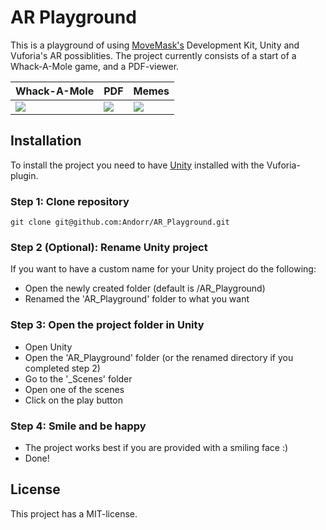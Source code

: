 # AR Playground

This is a playground of using [MoveMask's](https://www.moviemask.io/) Development Kit, Unity and Vuforia's AR possiblities.
The project currently consists of a start of a Whack-A-Mole game, and a PDF-viewer.



| Whack-A-Mole | PDF | Memes |
| --- | --- | --- |
| ![](https://i.imgur.com/6WDi1Sw.jpg)| ![](https://i.imgur.com/Qb3VNOT.jpg)| ![](https://i.imgur.com/nekUIQi.png) |

## Installation
To install the project you need to have [Unity](https://unity3d.com/) installed with the Vuforia-plugin.

### Step 1: Clone repository
```
git clone git@github.com:Andorr/AR_Playground.git
```
### Step 2 (Optional): Rename Unity project
If you want to have a custom name for your Unity project do the following:
* Open the newly created folder (default is /AR_Playground)
* Renamed the 'AR_Playground' folder to what you want

### Step 3: Open the project folder in Unity
* Open Unity
* Open the 'AR_Playground' folder (or the renamed directory if you completed step 2)
* Go to the '_Scenes' folder
* Open one of the scenes
* Click on the play button

### Step 4: Smile and be happy
* The project works best if you are provided with a smiling face :)
* Done!

## License
This project has a MIT-license.
